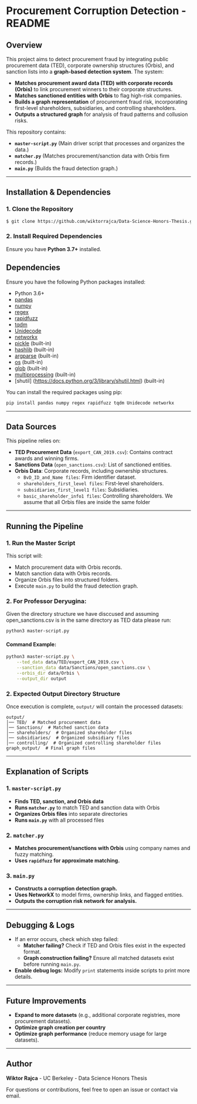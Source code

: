 # Procurement Corruption Detection - README

## Overview
This project aims to detect procurement fraud by integrating public procurement data (TED), corporate ownership structures (Orbis), and sanction lists into a **graph-based detection system**. The system:

- **Matches procurement award data (TED) with corporate records (Orbis)** to link procurement winners to their corporate structures.
- **Matches sanctioned entities with Orbis** to flag high-risk companies.
- **Builds a graph representation** of procurement fraud risk, incorporating first-level shareholders, subsidiaries, and controlling shareholders.
- **Outputs a structured graph** for analysis of fraud patterns and collusion risks.

This repository contains:
- **`master-script.py`** (Main driver script that processes and organizes the data.)
- **`matcher.py`** (Matches procurement/sanction data with Orbis firm records.)
- **`main.py`** (Builds the fraud detection graph.)

---
## Installation & Dependencies

### **1. Clone the Repository**
```sh
$ git clone https://github.com/wiktorrajca/Data-Science-Honors-Thesis.git
```

### **2. Install Required Dependencies**
Ensure you have **Python 3.7+** installed.
## Dependencies

Ensure you have the following Python packages installed:

- Python 3.6+
- [pandas](https://pandas.pydata.org/)
- [numpy](https://numpy.org/)
- [regex](https://pypi.org/project/regex/)
- [rapidfuzz](https://pypi.org/project/rapidfuzz/)
- [tqdm](https://pypi.org/project/tqdm/)
- [Unidecode](https://pypi.org/project/Unidecode/)
- [networkx](https://networkx.org/)
- [pickle](https://docs.python.org/3/library/pickle.html) (built-in)
- [hashlib](https://docs.python.org/3/library/hashlib.html) (built-in)
- [argparse](https://docs.python.org/3/library/argparse.html) (built-in)
- [os](https://docs.python.org/3/library/os.html) (built-in)
- [glob](https://docs.python.org/3/library/glob.html) (built-in)
- [multiprocessing](https://docs.python.org/3/library/multiprocessing.html) (built-in)
- [shutil] (https://docs.python.org/3/library/shutil.html) (built-in)

You can install the required packages using pip:

```bash
pip install pandas numpy regex rapidfuzz tqdm Unidecode networkx
```

---
## Data Sources
This pipeline relies on:
- **TED Procurement Data** (`export_CAN_2019.csv`): Contains contract awards and winning firms.
- **Sanctions Data** (`open_sanctions.csv`): List of sanctioned entities.
- **Orbis Data**: Corporate records, including ownership structures.
  - `BvD_ID_and_Name files`: Firm identifier dataset.
  - `shareholders_first_level files`: First-level shareholders.
  - `subsidiaries_first_level1 files`: Subsidiaries.
  - `basic_shareholder_info1 files`: Controlling shareholders.
  We assume that all Orbis files are inside the same folder

---
## Running the Pipeline

### **1. Run the Master Script**
This script will:
- Match procurement data with Orbis records.
- Match sanction data with Orbis records.
- Organize Orbis files into structured folders.
- Execute `main.py` to build the fraud detection graph.

### **2. For Professor Deryugina:**
Given the directory structure we have disccused and assuming open_sanctions.csv is in the same directory as TED data please run:
```sh
python3 master-script.py
```

#### **Command Example:**
```sh
python3 master-script.py \
    --ted_data data/TED/export_CAN_2019.csv \
    --sanction_data data/Sanctions/open_sanctions.csv \
    --orbis_dir data/Orbis \
    --output_dir output
```

### **2. Expected Output Directory Structure**
Once execution is complete, `output/` will contain the processed datasets:
```
output/
│── TED/  # Matched procurement data
│── Sanctions/  # Matched sanction data
│── shareholders/  # Organized shareholder files
│── subsidiaries/  # Organized subsidiary files
│── controlling/  # Organized controlling shareholder files
graph_output/  # Final graph files
```

---
## Explanation of Scripts

### **1. `master-script.py`**
- **Finds TED, sanction, and Orbis data**
- **Runs `matcher.py`** to match TED and sanction data with Orbis
- **Organizes Orbis files** into separate directories
- **Runs `main.py`** with all processed files

### **2. `matcher.py`**
- **Matches procurement/sanctions with Orbis** using company names and fuzzy matching.
- **Uses `rapidfuzz` for approximate matching.**

### **3. `main.py`**
- **Constructs a corruption detection graph.**
- **Uses NetworkX** to model firms, ownership links, and flagged entities.
- **Outputs the corruption risk network for analysis.**

---
## Debugging & Logs
- If an error occurs, check which step failed:
  - **Matcher failing?** Check if TED and Orbis files exist in the expected format.
  - **Graph construction failing?** Ensure all matched datasets exist before running `main.py`.
- **Enable debug logs:** Modify `print` statements inside scripts to print more details.

---
## Future Improvements
- **Expand to more datasets** (e.g., additional corporate registries, more procurement datasets).
- **Optimize graph creation per country**
- **Optimize graph performance** (reduce memory usage for large datasets).

---
## Author
**Wiktor Rajca** - UC Berkeley - Data Science Honors Thesis

For questions or contributions, feel free to open an issue or contact via email.

